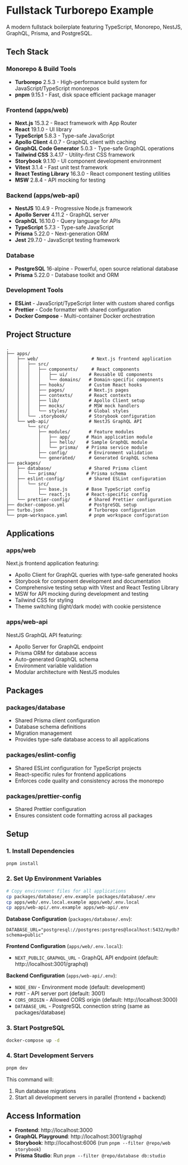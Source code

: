 # Fullstack Turborepo Example

A modern fullstack boilerplate featuring TypeScript, Monorepo, NestJS, GraphQL, Prisma, and PostgreSQL.

## Tech Stack

### Monorepo & Build Tools

- **Turborepo** 2.5.3 - High-performance build system for JavaScript/TypeScript monorepos
- **pnpm** 9.15.1 - Fast, disk space efficient package manager

### Frontend (apps/web)

- **Next.js** 15.3.2 - React framework with App Router
- **React** 19.1.0 - UI library
- **TypeScript** 5.8.3 - Type-safe JavaScript
- **Apollo Client** 4.0.7 - GraphQL client with caching
- **GraphQL Code Generator** 5.0.3 - Type-safe GraphQL operations
- **Tailwind CSS** 3.4.17 - Utility-first CSS framework
- **Storybook** 9.1.10 - UI component development environment
- **Vitest** 3.1.4 - Fast unit test framework
- **React Testing Library** 16.3.0 - React component testing utilities
- **MSW** 2.8.4 - API mocking for testing

### Backend (apps/web-api)

- **NestJS** 10.4.9 - Progressive Node.js framework
- **Apollo Server** 4.11.2 - GraphQL server
- **GraphQL** 16.10.0 - Query language for APIs
- **TypeScript** 5.7.3 - Type-safe JavaScript
- **Prisma** 5.22.0 - Next-generation ORM
- **Jest** 29.7.0 - JavaScript testing framework

### Database

- **PostgreSQL** 16-alpine - Powerful, open source relational database
- **Prisma** 5.22.0 - Database toolkit and ORM

### Development Tools

- **ESLint** - JavaScript/TypeScript linter with custom shared configs
- **Prettier** - Code formatter with shared configuration
- **Docker Compose** - Multi-container Docker orchestration

## Project Structure

```
.
├── apps/
│   ├── web/                    # Next.js frontend application
│   │   ├── src/
│   │   │   ├── components/     # React components
│   │   │   │   ├── ui/        # Reusable UI components
│   │   │   │   └── domains/   # Domain-specific components
│   │   │   ├── hooks/         # Custom React hooks
│   │   │   ├── pages/         # Next.js pages
│   │   │   ├── contexts/      # React contexts
│   │   │   ├── lib/           # Apollo Client setup
│   │   │   ├── mocks/         # MSW mock handlers
│   │   │   └── styles/        # Global styles
│   │   └── .storybook/        # Storybook configuration
│   └── web-api/               # NestJS GraphQL API
│       └── src/
│           ├── modules/       # Feature modules
│           │   ├── app/      # Main application module
│           │   ├── hello/    # Sample GraphQL module
│           │   └── prisma/   # Prisma service module
│           ├── config/        # Environment validation
│           └── generated/     # Generated GraphQL schema
├── packages/
│   ├── database/              # Shared Prisma client
│   │   └── prisma/           # Prisma schema
│   ├── eslint-config/         # Shared ESLint configuration
│   │   └── src/
│   │       ├── base.js       # Base TypeScript config
│   │       └── react.js      # React-specific config
│   └── prettier-config/       # Shared Prettier configuration
├── docker-compose.yml         # PostgreSQL setup
├── turbo.json                 # Turborepo configuration
└── pnpm-workspace.yaml        # pnpm workspace configuration
```

## Applications

### apps/web

Next.js frontend application featuring:

- Apollo Client for GraphQL queries with type-safe generated hooks
- Storybook for component development and documentation
- Comprehensive testing setup with Vitest and React Testing Library
- MSW for API mocking during development and testing
- Tailwind CSS for styling
- Theme switching (light/dark mode) with cookie persistence

### apps/web-api

NestJS GraphQL API featuring:

- Apollo Server for GraphQL endpoint
- Prisma ORM for database access
- Auto-generated GraphQL schema
- Environment variable validation
- Modular architecture with NestJS modules

## Packages

### packages/database

- Shared Prisma client configuration
- Database schema definitions
- Migration management
- Provides type-safe database access to all applications

### packages/eslint-config

- Shared ESLint configuration for TypeScript projects
- React-specific rules for frontend applications
- Enforces code quality and consistency across the monorepo

### packages/prettier-config

- Shared Prettier configuration
- Ensures consistent code formatting across all packages

## Setup

### 1. Install Dependencies

```bash
pnpm install
```

### 2. Set Up Environment Variables

```bash
# Copy environment files for all applications
cp packages/database/.env.example packages/database/.env
cp apps/web/.env.local.example apps/web/.env.local
cp apps/web-api/.env.example apps/web-api/.env
```

**Database Configuration** (`packages/database/.env`):

```
DATABASE_URL="postgresql://postgres:postgres@localhost:5432/mydb?schema=public"
```

**Frontend Configuration** (`apps/web/.env.local`):

- `NEXT_PUBLIC_GRAPHQL_URL` - GraphQL API endpoint (default: http://localhost:3001/graphql)

**Backend Configuration** (`apps/web-api/.env`):

- `NODE_ENV` - Environment mode (default: development)
- `PORT` - API server port (default: 3001)
- `CORS_ORIGIN` - Allowed CORS origin (default: http://localhost:3000)
- `DATABASE_URL` - PostgreSQL connection string (same as packages/database)

### 3. Start PostgreSQL

```bash
docker-compose up -d
```

### 4. Start Development Servers

```bash
pnpm dev
```

This command will:

1. Run database migrations
2. Start all development servers in parallel (frontend + backend)

## Access Information

- **Frontend**: http://localhost:3000
- **GraphQL Playground**: http://localhost:3001/graphql
- **Storybook**: http://localhost:6006 (run `pnpm --filter @repo/web storybook`)
- **Prisma Studio**: Run `pnpm --filter @repo/database db:studio`
